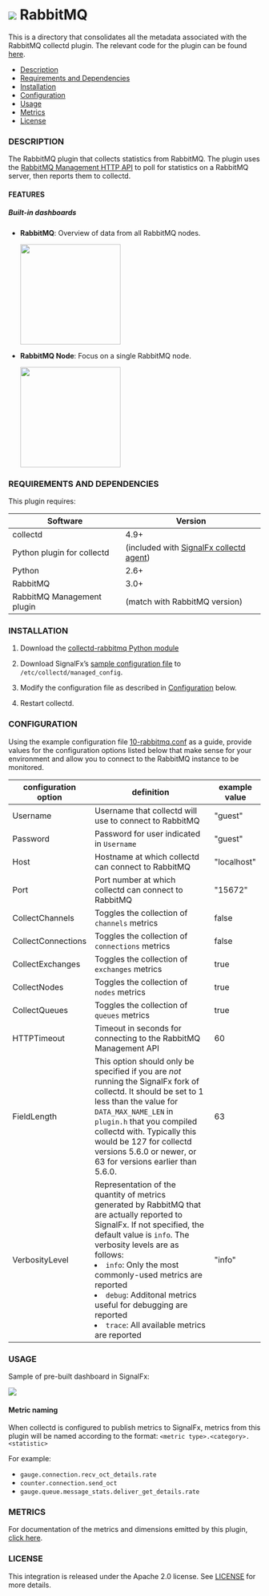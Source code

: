 # ![](https://github.com/signalfx/integrations/blob/master/collectd-rabbitmq/img/integrations_rabbitmq.png) RabbitMQ

This is a directory that consolidates all the metadata associated with the RabbitMQ collectd plugin. The relevant code for the plugin can be found [here](https://github.com/signalfx/collectd-rabbitmq).

- [Description](#description)
- [Requirements and Dependencies](#requirements-and-dependencies)
- [Installation](#installation)
- [Configuration](#configuration)
- [Usage](#usage)
- [Metrics](#metrics)
- [License](#license)

### DESCRIPTION

The RabbitMQ plugin that collects statistics from RabbitMQ. The plugin uses the [RabbitMQ Management HTTP API](https://www.rabbitmq.com/management.html) to poll for statistics on a RabbitMQ server, then reports them to collectd.

#### FEATURES

##### Built-in dashboards

- **RabbitMQ**: Overview of data from all RabbitMQ nodes.

  [<img src='./img/dashboard_rabbitmq.png' width=200px>](./img/dashboard_rabbitmq.png)

- **RabbitMQ Node**: Focus on a single RabbitMQ node.

  [<img src='./img/dashboard_rabbitmq_node.png' width=200px>](./img/dashboard_rabbitmq_node.png)

### REQUIREMENTS AND DEPENDENCIES

This plugin requires:

| Software          | Version        |
|-------------------|----------------|
| collectd | 4.9+ |
| Python plugin for collectd | (included with [SignalFx collectd agent](https://github.com/signalfx/integrations/tree/master/collectd)[](sfx_link:sfxcollectd)) |
| Python |  2.6+  |
| RabbitMQ | 3.0+ |
| RabbitMQ Management plugin | (match with RabbitMQ version)|

### INSTALLATION

1. Download the [collectd-rabbitmq Python module]( https://github.com/signalfx/collectd-rabbitmq/)

2. Download SignalFx’s [sample configuration file](https://github.com/signalfx/integrations/blob/master/collectd-rabbitmq/10-rabbitmq.conf) to `/etc/collectd/managed_config`.

3. Modify the configuration file as described in [Configuration](#configuration) below.

4. Restart collectd.

### CONFIGURATION

Using the example configuration file [10-rabbitmq.conf](https://github.com/signalfx/integrations/tree/master/collectd-rabbitmq/10-rabbitmq.conf) as a guide, provide values for the configuration options listed below that make sense for your environment and allow you to connect to the RabbitMQ instance to be monitored.

| configuration option | definition | example value |
| ---------------------|------------|---------------|
| Username | Username that collectd will use to connect to RabbitMQ | "guest" |
| Password | Password for user indicated in `Username` | "guest" |
| Host | Hostname at which collectd can connect to RabbitMQ | "localhost" |
|Port | Port number at which collectd can connect to RabbitMQ | "15672" |
|CollectChannels| Toggles the collection of `channels` metrics | false |
|CollectConnections| Toggles the collection of `connections` metrics| false |
|CollectExchanges | Toggles the collection of `exchanges` metrics| true |
|CollectNodes | Toggles the collection of `nodes` metrics| true |
|CollectQueues | Toggles the collection of `queues` metrics| true |
| HTTPTimeout | Timeout in seconds for connecting to the RabbitMQ Management API | 60 |
| FieldLength | This option should only be specified if you are *not* running the SignalFx fork of collectd. It should be set to 1 less than the value for `DATA_MAX_NAME_LEN` in `plugin.h` that you compiled collectd with. Typically this would be 127 for collectd versions 5.6.0 or newer, or 63 for versions earlier than 5.6.0. | 63 |
| VerbosityLevel | Representation of the quantity of metrics generated by RabbitMQ that are actually reported to SignalFx. If not specified, the default value is `info`. The verbosity levels are as follows: <ui><li>`info`: Only the most commonly-used metrics are reported</li><li>`debug`: Additonal metrics useful for debugging are reported</li><li>`trace`: All available metrics are reported</li></ui> | "info" |

### USAGE

Sample of pre-built dashboard in SignalFx:

![](././img/dashboard_rabbitmq.png)

#### Metric naming

When collectd is configured to publish metrics to SignalFx, metrics from this plugin will be named according to the format: `<metric type>.<category>.<statistic>`

For example:

- `gauge.connection.recv_oct_details.rate`
- `counter.connection.send_oct`
- `gauge.queue.message_stats.deliver_get_details.rate`

### METRICS

For documentation of the metrics and dimensions emitted by this plugin, [click here](./docs).

### LICENSE

This integration is released under the Apache 2.0 license. See [LICENSE](./LICENSE) for more details.
